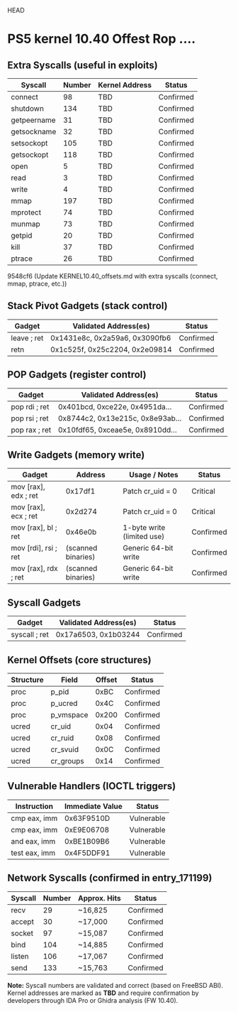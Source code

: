 HEAD
# PS5 kernel 10.40 Offest Rop ....

## Extra Syscalls (useful in exploits)

| Syscall      | Number | Kernel Address | Status     |
|--------------|--------|----------------|------------|
| connect      | 98     | TBD            | Confirmed  |
| shutdown     | 134    | TBD            | Confirmed  |
| getpeername  | 31     | TBD            | Confirmed  |
| getsockname  | 32     | TBD            | Confirmed  |
| setsockopt   | 105    | TBD            | Confirmed  |
| getsockopt   | 118    | TBD            | Confirmed  |
| open         | 5      | TBD            | Confirmed  |
| read         | 3      | TBD            | Confirmed  |
| write        | 4      | TBD            | Confirmed  |
| mmap         | 197    | TBD            | Confirmed  |
| mprotect     | 74     | TBD            | Confirmed  |
| munmap       | 73     | TBD            | Confirmed  |
| getpid       | 20     | TBD            | Confirmed  |
| kill         | 37     | TBD            | Confirmed  |
| ptrace       | 26     | TBD            | Confirmed  |

 9548cf6 (Update KERNEL10.40_offsets.md with extra syscalls (connect, mmap, ptrace, etc.))

## Stack Pivot Gadgets (stack control)
| Gadget      | Validated Address(es)                  | Status   |
|-------------|----------------------------------------|----------|
| leave ; ret | 0x1431e8c, 0x2a59a6, 0x3090fb6          | Confirmed |
| retn        | 0x1c525f, 0x25c2204, 0x2e09814          | Confirmed |

## POP Gadgets (register control)
| Gadget       | Validated Address(es)                  | Status   |
|--------------|----------------------------------------|----------|
| pop rdi ; ret | 0x401bcd, 0xce22e, 0x4951da…          | Confirmed |
| pop rsi ; ret | 0x8744c2, 0x13e215c, 0x8e93ab…        | Confirmed |
| pop rax ; ret | 0x10fdf65, 0xceae5e, 0x8910dd…        | Confirmed |

## Write Gadgets (memory write)
| Gadget          | Address       | Usage / Notes              | Status   |
|-----------------|---------------|----------------------------|----------|
| mov [rax], edx ; ret | 0x17df1   | Patch cr_uid = 0           | Critical |
| mov [rax], ecx ; ret | 0x2d274   | Patch cr_uid = 0           | Critical |
| mov [rax], bl ; ret  | 0x46e0b   | 1-byte write (limited use) | Confirmed |
| mov [rdi], rsi ; ret | (scanned binaries) | Generic 64-bit write | Confirmed |
| mov [rax], rdx ; ret | (scanned binaries) | Generic 64-bit write | Confirmed |

## Syscall Gadgets
| Gadget        | Validated Address(es)                  | Status   |
|---------------|----------------------------------------|----------|
| syscall ; ret | 0x17a6503, 0x1b03244                   | Confirmed |

## Kernel Offsets (core structures)
| Structure | Field     | Offset | Status   |
|-----------|-----------|--------|----------|
| proc      | p_pid     | 0xBC   | Confirmed |
| proc      | p_ucred   | 0x4C   | Confirmed |
| proc      | p_vmspace | 0x200  | Confirmed |
| ucred     | cr_uid    | 0x04   | Confirmed |
| ucred     | cr_ruid   | 0x08   | Confirmed |
| ucred     | cr_svuid  | 0x0C   | Confirmed |
| ucred     | cr_groups | 0x14   | Confirmed |

## Vulnerable Handlers (IOCTL triggers)
| Instruction | Immediate Value | Status     |
|-------------|-----------------|------------|
| cmp eax, imm | 0x63F9510D     | Vulnerable |
| cmp eax, imm | 0xE9E06708     | Vulnerable |
| and eax, imm | 0xBE1B09B6     | Vulnerable |
| test eax, imm| 0x4F5DDF91     | Vulnerable |

## Network Syscalls (confirmed in entry_171199)
| Syscall | Number | Approx. Hits | Status   |
|---------|--------|--------------|----------|
| recv    | 29     | ~16,825      | Confirmed |
| accept  | 30     | ~17,000      | Confirmed |
| socket  | 97     | ~15,087      | Confirmed |
| bind    | 104    | ~14,885      | Confirmed |
| listen  | 106    | ~17,067      | Confirmed |
| send    | 133    | ~15,763      | Confirmed |

**Note:** Syscall numbers are validated and correct (based on FreeBSD ABI).  
Kernel addresses are marked as **TBD** and require confirmation by developers through IDA Pro or Ghidra analysis  (FW 10.40).  
